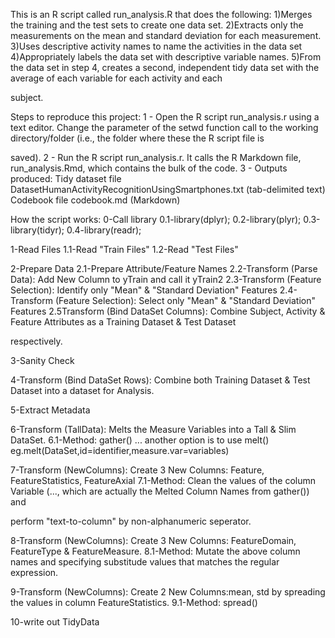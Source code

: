 This is an R script called run_analysis.R that does the following:
1)Merges the training and the test sets to create one data set.
2)Extracts only the measurements on the mean and standard deviation for each measurement.
3)Uses descriptive activity names to name the activities in the data set
4)Appropriately labels the data set with descriptive variable names.
5)From the data set in step 4, creates a second, independent tidy data set with the average of each variable for each activity and each 

subject.

Steps to reproduce this project:
1 - Open the R script run_analysis.r using a text editor.
Change the parameter of the setwd function call to the working directory/folder (i.e., the folder where these the R script file is 

saved).
2 - Run the R script run_analysis.r. It calls the R Markdown file, run_analysis.Rmd, which contains the bulk of the code.
3 - Outputs produced:
	Tidy dataset file DatasetHumanActivityRecognitionUsingSmartphones.txt (tab-delimited text)
	Codebook file codebook.md (Markdown)

How the script works:
0-Call library
	0.1-library(dplyr);
	0.2-library(plyr);
	0.3-library(tidyr);
	0.4-library(readr);

1-Read Files
	1.1-Read "Train Files"
	1.2-Read "Test Files"

2-Prepare Data
	2.1-Prepare Attribute/Feature Names
	2.2-Transform (Parse Data): Add New Column to yTrain and call it yTrain2
	2.3-Transform (Feature Selection): Identify only "Mean" & "Standard Deviation" Features
	2.4-Transform (Feature Selection): Select only "Mean" & "Standard Deviation" Features
	2.5Transform (Bind DataSet Columns): Combine Subject, Activity & Feature Attributes as a Training Dataset & Test Dataset 

respectively.

3-Sanity Check

4-Transform (Bind DataSet Rows): Combine both Training Dataset & Test Dataset into a dataset for Analysis.

5-Extract Metadata

6-Transform (TallData): Melts the Measure Variables into a Tall & Slim DataSet.
	6.1-Method: gather() ... another option is to use melt() eg.melt(DataSet,id=identifier,measure.var=variables)

7-Transform (NewColumns): Create 3 New Columns: Feature, FeatureStatistics, FeatureAxial 
	7.1-Method: Clean the values of the column Variable (..., which are actually the Melted Column Names from gather()) and 

perform  "text-to-column" by non-alphanumeric seperator.

8-Transform (NewColumns): Create 3 New Columns: FeatureDomain, FeatureType & FeatureMeasure.
	8.1-Method: Mutate the above column names and specifying substitude values that matches the regular expression.

9-Transform (NewColumns): Create 2 New Columns:mean, std by spreading the values in column FeatureStatistics.
	9.1-Method: spread()

10-write out TidyData


